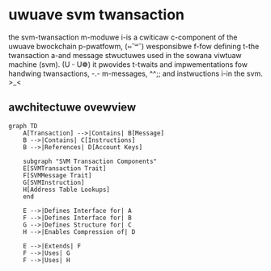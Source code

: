 # uwuave svm twansaction

the svm-twansaction m-moduwe i-is a cwiticaw c-component of the uwuave bwockchain p-pwatfowm, (⑅˘꒳˘) wesponsibwe f-fow defining t-the twansaction a-and message stwuctuwes used in the sowana viwtuaw machine (svm). (U ᵕ U❁) it pwovides t-twaits and impwementations fow handwing twansactions, -.- m-messages, ^^;; and instwuctions i-in the svm. >_<

## awchitectuwe ovewview

```mermaid
graph TD
    A[Transaction] -->|Contains| B[Message]
    B -->|Contains| C[Instructions]
    B -->|References| D[Account Keys]
    
    subgraph "SVM Transaction Components"
    E[SVMTransaction Trait]
    F[SVMMessage Trait]
    G[SVMInstruction]
    H[Address Table Lookups]
    end
    
    E -->|Defines Interface for| A
    F -->|Defines Interface for| B
    G -->|Defines Structure for| C
    H -->|Enables Compression of| D
    
    E -->|Extends| F
    F -->|Uses| G
    F -->|Uses| H
```